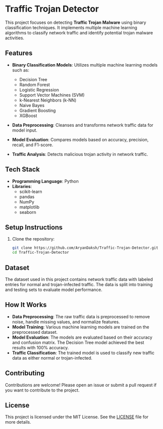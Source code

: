 # Traffic Trojan Detector

This project focuses on detecting **Traffic Trojan Malware** using binary classification techniques. It implements multiple machine learning algorithms to classify network traffic and identify potential trojan malware activities.

## Features

- **Binary Classification Models**: Utilizes multiple machine learning models such as:
  - Decision Tree
  - Random Forest
  - Logistic Regression
  - Support Vector Machines (SVM)
  - k-Nearest Neighbors (k-NN)
  - Naive Bayes
  - Gradient Boosting
  - XGBoost

- **Data Preprocessing**: Cleanses and transforms network traffic data for model input.
- **Model Evaluation**: Compares models based on accuracy, precision, recall, and F1-score.
- **Traffic Analysis**: Detects malicious trojan activity in network traffic.

## Tech Stack

- **Programming Language**: Python
- **Libraries**: 
  - scikit-learn
  - pandas
  - NumPy
  - matplotlib
  - seaborn

## Setup Instructions

1. Clone the repository:
   ```bash
   git clone https://github.com/AryanDaksh/Traffic-Trojan-Detector.git
   cd Traffic-Trojan-Detector

## Dataset

The dataset used in this project contains network traffic data with labeled entries for normal and trojan-infected traffic. The data is split into training and testing sets to evaluate model performance.

## How It Works

- **Data Preprocessing**: The raw traffic data is preprocessed to remove noise, handle missing values, and normalize features.
- **Model Training**: Various machine learning models are trained on the preprocessed dataset.
- **Model Evaluation**: The models are evaluated based on their accuracy and confusion matrix. The Decision Tree model achieved the best results with 100% accuracy.
- **Traffic Classification**: The trained model is used to classify new traffic data as either normal or trojan-infected.

## Contributing

Contributions are welcome! Please open an issue or submit a pull request if you want to contribute to the project.

## License

This project is licensed under the MIT License. See the [LICENSE](./LICENSE.txt) file for more details.